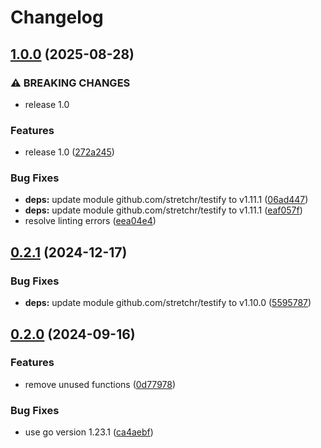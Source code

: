 # Changelog

## [1.0.0](https://github.com/Jmainguy/kibanaRefreshFields/compare/v0.2.1...v1.0.0) (2025-08-28)


### ⚠ BREAKING CHANGES

* release 1.0

### Features

* release 1.0 ([272a245](https://github.com/Jmainguy/kibanaRefreshFields/commit/272a245c44e87702552bb51b92d463cedb6e551f))


### Bug Fixes

* **deps:** update module github.com/stretchr/testify to v1.11.1 ([06ad447](https://github.com/Jmainguy/kibanaRefreshFields/commit/06ad447e37322a090c959f7e1dd185ff7949ad82))
* **deps:** update module github.com/stretchr/testify to v1.11.1 ([eaf057f](https://github.com/Jmainguy/kibanaRefreshFields/commit/eaf057f24991d2b0d4d2114cbdd60d2afa296e3e))
* resolve linting errors ([eea04e4](https://github.com/Jmainguy/kibanaRefreshFields/commit/eea04e463473f71c92b2b436817995e8a8c03ca6))

## [0.2.1](https://github.com/Jmainguy/kibanaRefreshFields/compare/v0.2.0...v0.2.1) (2024-12-17)


### Bug Fixes

* **deps:** update module github.com/stretchr/testify to v1.10.0 ([5595787](https://github.com/Jmainguy/kibanaRefreshFields/commit/55957871f8b8fd8bd6a107adf7fc02c99350cf4a))

## [0.2.0](https://github.com/Jmainguy/kibanaRefreshFields/compare/v0.1.0...v0.2.0) (2024-09-16)


### Features

* remove unused functions ([0d77978](https://github.com/Jmainguy/kibanaRefreshFields/commit/0d779785fabbaf0f92fc501f040f4dfb34685fb4))


### Bug Fixes

* use go version 1.23.1 ([ca4aebf](https://github.com/Jmainguy/kibanaRefreshFields/commit/ca4aebf6bd0a788b877c78d7dd066774fb7d1e03))
